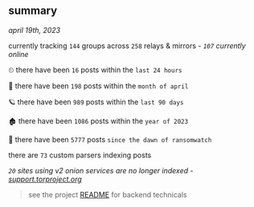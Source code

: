 
## summary
_april 19th, 2023_

currently tracking `144` groups across `258` relays & mirrors - _`107` currently online_

⏲ there have been `16` posts within the `last 24 hours`

🦈 there have been `198` posts within the `month of april`

🪐 there have been `989` posts within the `last 90 days`

🏚 there have been `1086` posts within the `year of 2023`

🦕 there have been `5777` posts `since the dawn of ransomwatch`

there are `73` custom parsers indexing posts

_`20` sites using v2 onion services are no longer indexed - [support.torproject.org](https://support.torproject.org/onionservices/v2-deprecation/)_

> see the project [README](https://github.com/joshhighet/ransomwatch#ransomwatch--) for backend technicals
